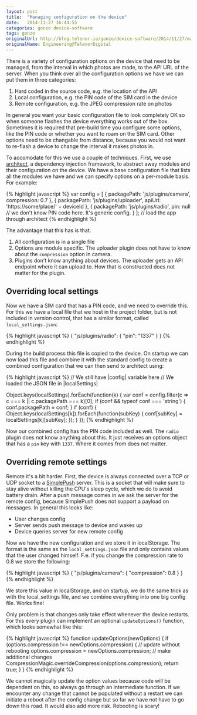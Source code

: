 ```yaml
---
layout: post
title:  "Managing configuration on the device"
date:   2014-11-27 16:44:55
categories: gonzo device-software
tags: gonzo
originalUrl: http://blog.telenor.io/gonzo/device-software/2014/11/27/managing-config.html
originalName: Engineering@TelenorDigital
---
```


There is a variety of configuration options on the device that need to be managed, from the interval in which photos are made, to the API URL of the server. When you think over all the configuration options we have we can put them in three categories:

1. Hard coded in the source code, e.g. the location of the API
2. Local configuration, e.g. the PIN code of the SIM card in the device
3. Remote configuration, e.g. the JPEG compression rate on photos

In general you want your basic configuration file to look completely OK so when someone flashes the device everything works out of the box. Sometimes it is required that pre-build time you configure some options, like the PIN code or whether you want to roam on the SIM card. Other options need to be changable from distance, because you would not want to re-flash a device to change the interval it makes photos in.

To accomodate for this we use a couple of techniques. First, we use [architect](http://github.com/c9/architect), a dependency injection framework, to abstract away modules and their configuration on the device. We have a base configuration file that lists all the modules we have and we can specify options on a per-module basis. For example:
<!--more-->

{% highlight javascript %}
var config = [
  {
    packagePath: 'js/plugins/camera',
    compression: 0.7
  },
  {
    packagePath: 'js/plugins/uploader',
    apiUrl: 'https://some/place/' + deviceId
  },
  {
    packagePath: 'js/plugins/radio',
    pin: null // we don't know PIN code here. It's generic config.
  }
];
// load the app through architect
{% endhighlight %}

The advantage that this has is that:

1. All configuration is in a single file
2. Options are module specific. The uploader plugin does not have to know about the `compression` option in camera.
3. Plugins don't know anything about devices. The uploader gets an API endpoint where it can upload to. How that is constructed does not matter for the plugin.

## Overriding local settings

Now we have a SIM card that has a PIN code, and we need to override this. For this we have a local file that we host in the project folder, but is not included in version control, that has a similar format, called `local_settings.json`:

{% highlight javascript %}
{
  "js/plugins/radio": {
    "pin": "1337"
  }
}
{% endhighlight %}

During the build process this file is copied to the device. On startup we can now load this file and combine it with the standard config to create a combined configuration that we can then send to architect using:

{% highlight javascript %}
// We still have |config| variable here
// We loaded the JSON file in |localSettings|

Object.keys(localSettings).forEach(function(k) {
  var conf = config.filter(c => c === k || c.packagePath === k)[0];
  if (conf && typeof conf === 'string') {
    conf.packagePath = conf;
  }
  if (conf) {
    Object.keys(localSettings[k]).forEach(function(subKey) {
      conf[subKey] = localSettings[k][subKey];
    });
  }
});
{% endhighlight %}

Now our combined config has the PIN code included as well. The `radio` plugin does not know anything about this. It just receives an options object that has a `pin` key with `1337`. Where it comes from does not matter.

## Overriding remote settings

Remote it's a bit harder. First, the device is always connected over a TCP or UDP socket to a [SimplePush](https://wiki.mozilla.org/WebAPI/SimplePush) server. This is a socket that will make sure to stay alive without killing the CPU's sleep cycle, which we do to avoid battery drain. After a push message comes in we ask the server for the remote config, because SimplePush does not support a payload on messages. In general this looks like:

* User changes config
* Server sends push message to device and wakes up
* Device queries server for new remote config

Now we have the new configuration and we store it in localStorage. The format is the same as the `local_settings.json` file and only contains values that the user changed himself. F.e. if you change the compression rate to 0.8 we store the following:

{% highlight javascript %}
{
  "js/plugins/camera": {
    "compression": 0.8
  }
}
{% endhighlight %}

We store this value in localStorage, and on startup, we do the same trick as with the local_settings file, and we combine everything into one big config file. Works fine!

Only problem is that changes only take effect whenever the device restarts. For this every plugin can implement an optional `updateOptions()` function, which looks somewhat like this:

{% highlight javascript %}
function updateOptions(newOptions) {
  if (options.compression !== newOptions.compression) {
    // update without rebooting
    options.compression = newOptions.compression;
    // make additional changes
    CompressionMagic.overrideCompression(options.compression);
    return true;
  }
}
{% endhighlight %}

We cannot magically update the option values because code will be dependent on this, so always go through an intermediate function. If we encounter any change that cannot be populated without a restart we can initiate a reboot after the config change but so far we have not have to go down this road. It would also add more risk. Rebooting is scary!
